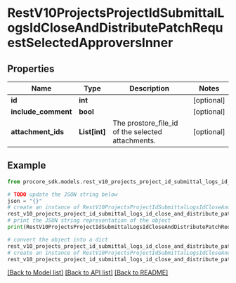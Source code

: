 # RestV10ProjectsProjectIdSubmittalLogsIdCloseAndDistributePatchRequestSelectedApproversInner


## Properties

Name | Type | Description | Notes
------------ | ------------- | ------------- | -------------
**id** | **int** |  | [optional] 
**include_comment** | **bool** |  | [optional] 
**attachment_ids** | **List[int]** | The prostore_file_id of the selected attachments. | [optional] 

## Example

```python
from procore_sdk.models.rest_v10_projects_project_id_submittal_logs_id_close_and_distribute_patch_request_selected_approvers_inner import RestV10ProjectsProjectIdSubmittalLogsIdCloseAndDistributePatchRequestSelectedApproversInner

# TODO update the JSON string below
json = "{}"
# create an instance of RestV10ProjectsProjectIdSubmittalLogsIdCloseAndDistributePatchRequestSelectedApproversInner from a JSON string
rest_v10_projects_project_id_submittal_logs_id_close_and_distribute_patch_request_selected_approvers_inner_instance = RestV10ProjectsProjectIdSubmittalLogsIdCloseAndDistributePatchRequestSelectedApproversInner.from_json(json)
# print the JSON string representation of the object
print(RestV10ProjectsProjectIdSubmittalLogsIdCloseAndDistributePatchRequestSelectedApproversInner.to_json())

# convert the object into a dict
rest_v10_projects_project_id_submittal_logs_id_close_and_distribute_patch_request_selected_approvers_inner_dict = rest_v10_projects_project_id_submittal_logs_id_close_and_distribute_patch_request_selected_approvers_inner_instance.to_dict()
# create an instance of RestV10ProjectsProjectIdSubmittalLogsIdCloseAndDistributePatchRequestSelectedApproversInner from a dict
rest_v10_projects_project_id_submittal_logs_id_close_and_distribute_patch_request_selected_approvers_inner_from_dict = RestV10ProjectsProjectIdSubmittalLogsIdCloseAndDistributePatchRequestSelectedApproversInner.from_dict(rest_v10_projects_project_id_submittal_logs_id_close_and_distribute_patch_request_selected_approvers_inner_dict)
```
[[Back to Model list]](../README.md#documentation-for-models) [[Back to API list]](../README.md#documentation-for-api-endpoints) [[Back to README]](../README.md)


